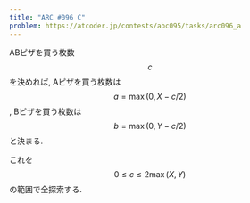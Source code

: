 ```yaml
---
title: "ARC #096 C"
problem: https://atcoder.jp/contests/abc095/tasks/arc096_a
---
```

ABピザを買う枚数 $$ c $$ を決めれば, Aピザを買う枚数は $$ a = \max(0, X-c/2) $$, Bピザを買う枚数は $$ b = \max(0, Y-c/2) $$ と決まる.

これを $$ 0 \leq c \leq 2\max(X,Y) $$ の範囲で全探索する.
